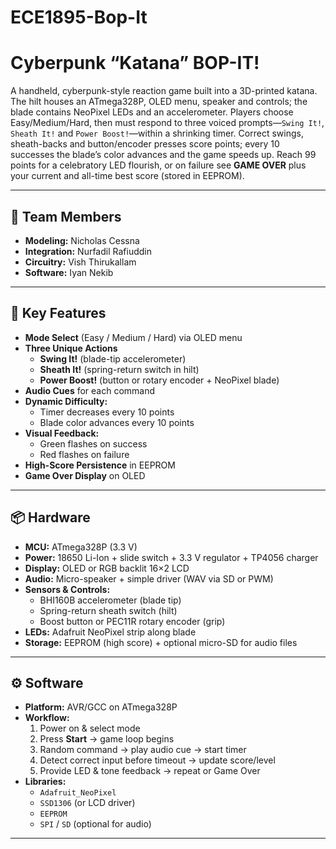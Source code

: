 # ECE1895-Bop-It
# Cyberpunk “Katana” BOP-IT!

A handheld, cyberpunk-style reaction game built into a 3D-printed katana. The hilt houses an ATmega328P, OLED menu, speaker and controls; the blade contains NeoPixel LEDs and an accelerometer. Players choose Easy/Medium/Hard, then must respond to three voiced prompts—`Swing It!`, `Sheath It!` and `Power Boost!`—within a shrinking timer. Correct swings, sheath-backs and button/encoder presses score points; every 10 successes the blade’s color advances and the game speeds up. Reach 99 points for a celebratory LED flourish, or on failure see **GAME OVER** plus your current and all-time best score (stored in EEPROM).

---
## 👥 Team Members
- **Modeling:** Nicholas Cessna  
- **Integration:** Nurfadil Rafiuddin  
- **Circuitry:** Vish Thirukallam  
- **Software:** Iyan Nekib  

---

## 🔹 Key Features
- **Mode Select** (Easy / Medium / Hard) via OLED menu  
- **Three Unique Actions**  
  - **Swing It!** (blade-tip accelerometer)  
  - **Sheath It!** (spring-return switch in hilt)  
  - **Power Boost!** (button or rotary encoder + NeoPixel blade)  
- **Audio Cues** for each command  
- **Dynamic Difficulty:**  
  - Timer decreases every 10 points  
  - Blade color advances every 10 points  
- **Visual Feedback:**  
  - Green flashes on success  
  - Red flashes on failure  
- **High-Score Persistence** in EEPROM  
- **Game Over Display** on OLED

---

## 📦 Hardware
- **MCU:** ATmega328P (3.3 V)  
- **Power:** 18650 Li-Ion + slide switch + 3.3 V regulator + TP4056 charger  
- **Display:** OLED or RGB backlit 16×2 LCD  
- **Audio:** Micro-speaker + simple driver (WAV via SD or PWM)  
- **Sensors & Controls:**  
  - BHI160B accelerometer (blade tip)  
  - Spring-return sheath switch (hilt)  
  - Boost button or PEC11R rotary encoder (grip)  
- **LEDs:** Adafruit NeoPixel strip along blade  
- **Storage:** EEPROM (high score) + optional micro-SD for audio files  

---

## ⚙️ Software
- **Platform:** AVR/GCC on ATmega328P  
- **Workflow:**  
  1. Power on & select mode  
  2. Press **Start** → game loop begins  
  3. Random command → play audio cue → start timer  
  4. Detect correct input before timeout → update score/level  
  5. Provide LED & tone feedback → repeat or Game Over  
- **Libraries:**  
  - `Adafruit_NeoPixel`  
  - `SSD1306` (or LCD driver)  
  - `EEPROM`  
  - `SPI` / `SD` (optional for audio)  

---
